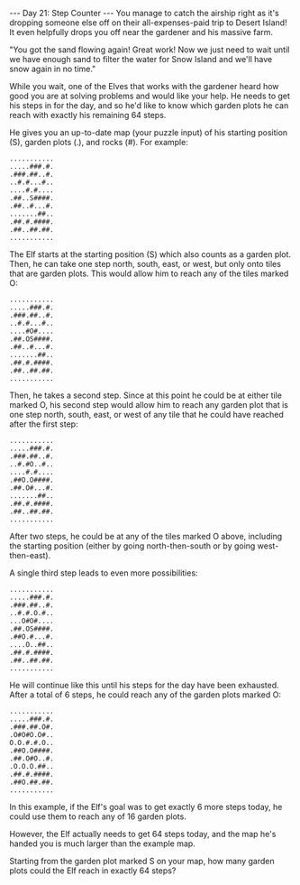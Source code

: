 --- Day 21: Step Counter ---
You manage to catch the airship right as it's dropping someone else off on their
all-expenses-paid trip to Desert Island! It even helpfully drops you off near
the gardener and his massive farm.

"You got the sand flowing again! Great work! Now we just need to wait until
we have enough sand to filter the water for Snow Island and we'll have snow
again in no time."

While you wait, one of the Elves that works with the gardener heard how good
you are at solving problems and would like your help. He needs to get his steps
in for the day, and so he'd like to know which garden plots he can reach with 
exactly his remaining 64 steps.

He gives you an up-to-date map (your puzzle input) of his starting position (S),
garden plots (.), and rocks (#). For example:
```
...........
.....###.#.
.###.##..#.
..#.#...#..
....#.#....
.##..S####.
.##..#...#.
.......##..
.##.#.####.
.##..##.##.
...........
```

The Elf starts at the starting position (S) which also counts as a garden plot.
Then, he can take one step north, south, east, or west, but only onto tiles that
are garden plots. This would allow him to reach any of the tiles marked O:
```
...........
.....###.#.
.###.##..#.
..#.#...#..
....#O#....
.##.OS####.
.##..#...#.
.......##..
.##.#.####.
.##..##.##.
...........
```

Then, he takes a second step. Since at this point he could be at either tile marked O,
his second step would allow him to reach any garden plot that is one step north, south,
east, or west of any tile that he could have reached after the first step:
```
...........
.....###.#.
.###.##..#.
..#.#O..#..
....#.#....
.##O.O####.
.##.O#...#.
.......##..
.##.#.####.
.##..##.##.
...........
```
After two steps, he could be at any of the tiles marked O above, including the starting 
position (either by going north-then-south or by going west-then-east).

A single third step leads to even more possibilities:
```
...........
.....###.#.
.###.##..#.
..#.#.O.#..
...O#O#....
.##.OS####.
.##O.#...#.
....O..##..
.##.#.####.
.##..##.##.
...........
```
He will continue like this until his steps for the day have been exhausted. After a total
of 6 steps, he could reach any of the garden plots marked O:
```
...........
.....###.#.
.###.##.O#.
.O#O#O.O#..
O.O.#.#.O..
.##O.O####.
.##.O#O..#.
.O.O.O.##..
.##.#.####.
.##O.##.##.
...........
```
In this example, if the Elf's goal was to get exactly 6 more steps today, he could use them
to reach any of 16 garden plots.

However, the Elf actually needs to get 64 steps today, and the map he's handed you is much
larger than the example map.

Starting from the garden plot marked S on your map, how many garden plots could the Elf reach in exactly 64 steps?
